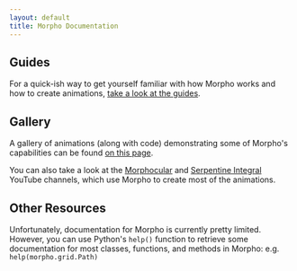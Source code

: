 ```yaml
---
layout: default
title: Morpho Documentation
---
```


## Guides

For a quick-ish way to get yourself familiar with how Morpho works and how to create animations, [take a look at the guides](https://morpho-matters.github.io/morpholib/guides/).

## Gallery

A gallery of animations (along with code) demonstrating some of Morpho's capabilities can be found [on this page](https://morpho-matters.github.io/morpholib/gallery/).

You can also take a look at the [Morphocular](https://www.youtube.com/channel/UCu7Zwf4X_OQ-TEnou0zdyRA) and [Serpentine Integral](https://www.youtube.com/channel/UCo-H6EyTbD-7inMwW70QdtA) YouTube channels, which use Morpho to create most of the animations.

## Other Resources

Unfortunately, documentation for Morpho is currently pretty limited. However, you can use Python's ``help()`` function to retrieve some documentation for most classes, functions, and methods in Morpho: e.g. ``help(morpho.grid.Path)``